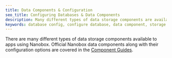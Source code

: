 ```yaml
---
title: Data Components & Configuration
seo_title: Configuring Databases & Data Components
description: Many different types of data storage components are available with Nanobox, each configurable from your boxfile.yml.
keywords: database config, configure database, data component, storage component, network storage, create database, create cache
---
```


There are many different types of data storage components available to apps using Nanobox. Official Nanobox data components along with their configuration options are covered in the [Component Guides](http://guides.nanobox.io/components/).
